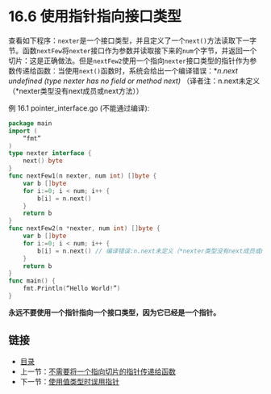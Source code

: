 # 16.6 使用指针指向接口类型

查看如下程序：`nexter`是一个接口类型，并且定义了一个`next()`方法读取下一字节。函数`nextFew`将`nexter`接口作为参数并读取接下来的`num`个字节，并返回一个切片：这是正确做法。但是`nextFew2`使用一个指向`nexter`接口类型的指针作为参数传递给函数：当使用`next()`函数时，系统会给出一个编译错误：**n.next undefined (type *nexter has no
field or method next)** （译者注：n.next未定义（*nexter类型没有next成员或next方法））

例 16.1 pointer_interface.go (不能通过编译):

```go
package main
import (
    “fmt”
)
type nexter interface {
    next() byte
}
func nextFew1(n nexter, num int) []byte {
    var b []byte
    for i:=0; i < num; i++ {
        b[i] = n.next()
    }
    return b
}
func nextFew2(n *nexter, num int) []byte {
    var b []byte
    for i:=0; i < num; i++ {
        b[i] = n.next() // 编译错误:n.next未定义（*nexter类型没有next成员或next方法）
    }
    return b
}
func main() {
    fmt.Println(“Hello World!”)
}
```

**永远不要使用一个指针指向一个接口类型，因为它已经是一个指针。**

## 链接

- [目录](directory.md)
- 上一节：[不需要将一个指向切片的指针传递给函数](16.5.md)
- 下一节：[使用值类型时误用指针](16.7.md)